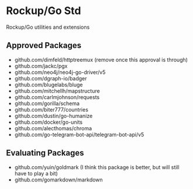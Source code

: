 # Rockup/Go Std

Rockup/Go utilities and extensions

## Approved Packages
- github.com/dimfeld/httptreemux (remove once this approval is through)
- github.com/jackc/pgx
- github.com/neo4j/neo4j-go-driver/v5
- github.com/dgraph-io/badger
- github.com/blugelabs/bluge
- github.com/mitchellh/mapstructure
- github.com/carlmjohnson/requests
- github.com/gorilla/schema
- github.com/biter777/countries
- github.com/dustin/go-humanize
- github.com/docker/go-units
- github.com/alecthomas/chroma
- github.com/go-telegram-bot-api/telegram-bot-api/v5

## Evaluating Packages
- github.com/yuin/goldmark (I think this package is better, but will still have to play a bit)
- github.com/gomarkdown/markdown